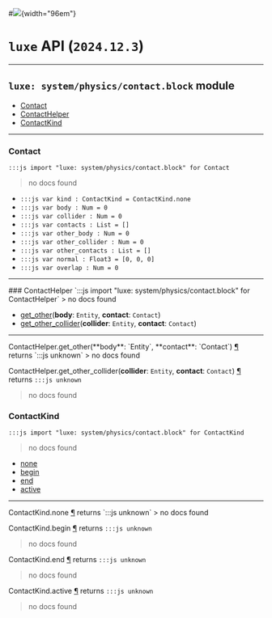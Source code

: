 #![](../../../../../../../../../images/luxe-dark.svg){width="96em"}

# `luxe` API (`2024.12.3`)  


---

## `luxe: system/physics/contact.block` module

- [Contact](#contact)   
- [ContactHelper](#contacthelper)   
- [ContactKind](#contactkind)   

---

### Contact
`:::js import "luxe: system/physics/contact.block" for Contact`
> no docs found

- `:::js var kind : ContactKind = ContactKind.none`
- `:::js var body : Num = 0`
- `:::js var collider : Num = 0`
- `:::js var contacts : List = []`
- `:::js var other_body : Num = 0`
- `:::js var other_collider : Num = 0`
- `:::js var other_contacts : List = []`
- `:::js var normal : Float3 = [0, 0, 0]`
- `:::js var overlap : Num = 0`

<hr/>
### ContactHelper
`:::js import "luxe: system/physics/contact.block" for ContactHelper`
> no docs found

- [get_other](#ContactHelper.get_other+2)(**body**: `Entity`, **contact**: `Contact`)
- [get_other_collider](#ContactHelper.get_other_collider+2)(**collider**: `Entity`, **contact**: `Contact`)

<hr/>
<endpoint module="luxe: system/physics/contact.block" class="ContactHelper" signature="get_other(body : Entity, contact : Contact)"></endpoint>
<signature id="ContactHelper.get_other+2">ContactHelper.get_other(**body**: `Entity`, **contact**: `Contact`)
<a class="headerlink" href="#ContactHelper.get_other+2" title="Permanent link">¶</a></signature>
<span class='api_ret'>returns</span> `:::js unknown`
> no docs found   

<endpoint module="luxe: system/physics/contact.block" class="ContactHelper" signature="get_other_collider(collider : Entity, contact : Contact)"></endpoint>
<signature id="ContactHelper.get_other_collider+2">ContactHelper.get_other_collider(**collider**: `Entity`, **contact**: `Contact`)
<a class="headerlink" href="#ContactHelper.get_other_collider+2" title="Permanent link">¶</a></signature>
<span class='api_ret'>returns</span> `:::js unknown`
> no docs found   

### ContactKind
`:::js import "luxe: system/physics/contact.block" for ContactKind`
> no docs found

- [none](#ContactKind.none)
- [begin](#ContactKind.begin)
- [end](#ContactKind.end)
- [active](#ContactKind.active)

<hr/>
<endpoint module="luxe: system/physics/contact.block" class="ContactKind" signature="none"></endpoint>
<signature id="ContactKind.none">ContactKind.none
<a class="headerlink" href="#ContactKind.none" title="Permanent link">¶</a></signature>
<span class='api_ret'>returns</span> `:::js unknown`
> no docs found   

<endpoint module="luxe: system/physics/contact.block" class="ContactKind" signature="begin"></endpoint>
<signature id="ContactKind.begin">ContactKind.begin
<a class="headerlink" href="#ContactKind.begin" title="Permanent link">¶</a></signature>
<span class='api_ret'>returns</span> `:::js unknown`
> no docs found   

<endpoint module="luxe: system/physics/contact.block" class="ContactKind" signature="end"></endpoint>
<signature id="ContactKind.end">ContactKind.end
<a class="headerlink" href="#ContactKind.end" title="Permanent link">¶</a></signature>
<span class='api_ret'>returns</span> `:::js unknown`
> no docs found   

<endpoint module="luxe: system/physics/contact.block" class="ContactKind" signature="active"></endpoint>
<signature id="ContactKind.active">ContactKind.active
<a class="headerlink" href="#ContactKind.active" title="Permanent link">¶</a></signature>
<span class='api_ret'>returns</span> `:::js unknown`
> no docs found   

